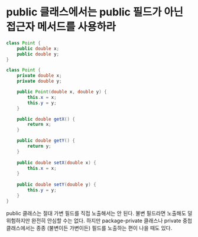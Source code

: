 # public 클래스에서는 public 필드가 아닌 접근자 메서드를 사용하라

```java
class Point {
    public double x;
    public double y;
}
```

```java
class Point {
    private double x;
    private double y;

    public Point(double x, double y) {
        this.x = x;
        this.y = y;
    }

    public double getX() {
        return x;
    }

    public double getY() {
        return y;
    }
    
    public double setX(double x) {
        this.x = x;
    }
    
    public double setY(double y) {
        this.y = y;
    }
}
```

public 클래스는 절대 가변 필드를 직접 노출해서는 안 된다. 불변 필드라면 노출해도 덜 위험하지만 완전히 안심할 수는 없다.
하지만 package-private 클래스나 private 중첩 클래스에서는 종종 (불변이든 가변이든) 필드를 노출하는 편이 나을 때도 있다.
